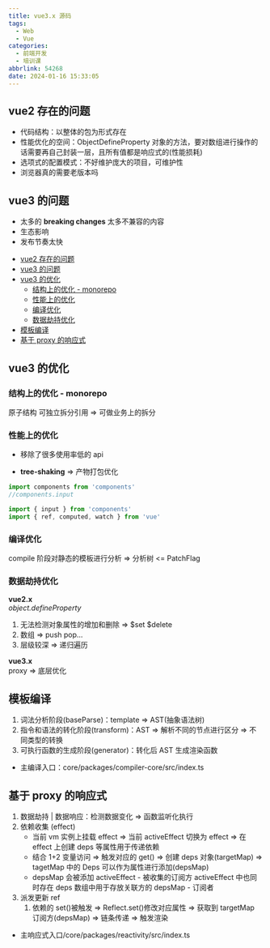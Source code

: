 ```yaml
---
title: vue3.x 源码
tags:
  - Web
  - Vue
categories:
  - 前端开发
  - 培训课
abbrlink: 54268
date: 2024-01-16 15:33:05
---
```


## vue2 存在的问题

- 代码结构：以整体的包为形式存在
- 性能优化的空间：ObjectDefineProperty 对象的方法，要对数组进行操作的话需要再自己封装一层，且所有值都是响应式的(性能损耗)
- 选项式的配置模式：不好维护庞大的项目，可维护性
- 浏览器真的需要老版本吗

## vue3 的问题

- 太多的 **breaking changes** 太多不兼容的内容
- 生态影响
- 发布节奏太快
<!-- more -->
- [vue2 存在的问题](#vue2-存在的问题)
- [vue3 的问题](#vue3-的问题)
- [vue3 的优化](#vue3-的优化)
  - [结构上的优化 - monorepo](#结构上的优化---monorepo)
  - [性能上的优化](#性能上的优化)
  - [编译优化](#编译优化)
  - [数据劫持优化](#数据劫持优化)
- [模板编译](#模板编译)
- [基于 proxy 的响应式](#基于-proxy-的响应式)

## vue3 的优化

### 结构上的优化 - monorepo

原子结构 可独立拆分引用 => 可做业务上的拆分

### 性能上的优化

- 移除了很多使用率低的 api

- **tree-shaking** => 产物打包优化

```js
import components from 'components'
//components.input

import { input } from 'components'
import { ref, computed, watch } from 'vue'
```

### 编译优化

compile 阶段对静态的模板进行分析 => 分析树 <= PatchFlag

### 数据劫持优化

**vue2.x**  
_object.defineProperty_

1. 无法检测对象属性的增加和删除 => $set $delete
2. 数组 => push pop...
3. 层级较深 => 递归遍历

**vue3.x**  
proxy => 底层优化

## 模板编译

1. 词法分析阶段(baseParse)：template => AST(抽象语法树)
2. 指令和语法的转化阶段(transform)：AST => 解析不同的节点进行区分 => 不同类型的转换
3. 可执行函数的生成阶段(generator)：转化后 AST 生成渲染函数

- 主编译入口：core/packages/compiler-core/src/index.ts

## 基于 proxy 的响应式

1. 数据劫持 | 数据响应：检测数据变化 => 函数监听化执行
2. 依赖收集 (effect)
   - 当前 vm 实例上挂载 effect => 当前 activeEffect 切换为 effect => 在 effect 上创建 deps 等属性用于传递依赖
   - 结合 1+2 变量访问 => 触发对应的 get() => 创建 deps 对象(targetMap) => tagetMap 中的 Deps 可以作为属性进行添加(depsMap)
   - depsMap 会被添加 activeEffect - 被收集的订阅方 activeEffect 中也同时存在 deps 数组中用于存放关联方的 depsMap - 订阅者
3. 派发更新 ref
   1. 依赖的 set()被触发 => Reflect.set()修改对应属性 => 获取到 targetMap 订阅方(depsMap) => 链条传递 => 触发渲染

- 主响应式入口/core/packages/reactivity/src/index.ts
